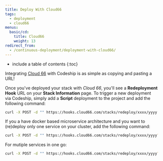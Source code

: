```yaml
---
title: Deploy With Cloud66
tags:
  - deployment
  - cloud66
menus:
  basic/cd:
    title: Cloud66
    weight: 13
redirect_from:
  - /continuous-deployment/deployment-with-cloud66/
---
```


* include a table of contents
{:toc}

Integrating [Cloud 66](http://www.cloud66.com/) with Codeship is as simple as copying and pasting a URL!

Once you've deployed your stack with _Cloud 66_, you'll see a **Redeployment Hook** URL on your **Stack Information** page. To trigger a new deployment via Codeship, simply add a **Script** deployment to the project and add the following command:

```bash
curl -X POST -d "" https://hooks.cloud66.com/stacks/redeploy/xxxx/yyyy
```

If you a have docker based microservice architecture and you want to (re)deploy only one service on your cluster, add the following command:

```bash
curl -X POST -d "" https://hooks.cloud66.com/stacks/redeploy/xxxx/yyyy?services=web
```

For mutiple services in one go:

```bash
curl -X POST -d "" https://hooks.cloud66.com/stacks/redeploy/xxxx/yyyy?services=web,app
```


